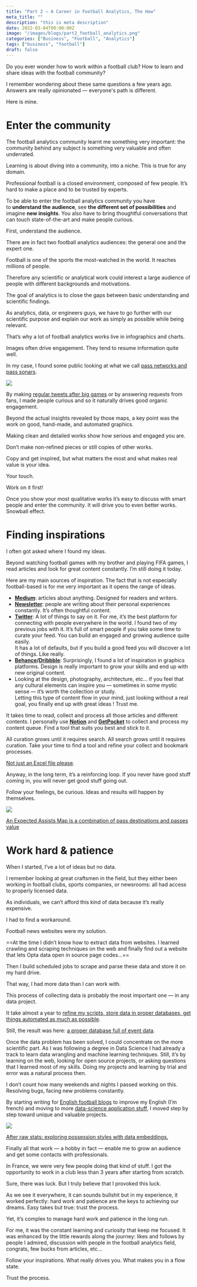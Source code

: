 ```yaml
---
title: "Part 2 — A Career in Football Analytics, The How"
meta_title: ""
description: "this is meta description"
date: 2022-03-04T00:00:00Z
image: "/images/blogs/part2_football_analytics.png"
categories: ["Business", "Football", "Analytics"]
tags: ["business", "football"]
draft: false
---
```



Do you ever wonder how to work within a football club? How to learn and share ideas with the football community?

I remember wondering about these same questions a few years ago. Answers are really opinionated — everyone's path is different.

Here is mine.

# Enter the community

The football analytics community learnt me something very important: the community behind any subject is something very valuable and often underrated.

Learning is about diving into a community, into a niche. This is true for any domain.

Professional football is a closed environment, composed of few people. It’s hard to make a place and to be trusted by experts.

To be able to enter the football analytics community you have to **understand the audience**, see **the different set of possibilities** and imagine **new insights**. You also have to bring thoughtful conversations that can touch state-of-the-art and make people curious.

First, understand the audience.

There are in fact two football analytics audiences: the general one and the expert one.

Football is one of the sports the most-watched in the world. It reaches millions of people.

Therefore any scientific or analytical work could interest a large audience of people with different backgrounds and motivations.

The goal of analytics is to close the gaps between basic understanding and scientific findings.

As analytics, data, or engineers guys, we have to go further with our scientific purpose and explain our work as simply as possible while being relevant.

That’s why a lot of football analytics works live in infographics and charts.

Images often drive engagement. They tend to resume information quite well.

In my case, I found some public looking at what we call [pass networks and pass sonars](https://medium.com/nightingale/passsonar-visualizing-player-interactions-in-soccer-analytics-7708e1d94afc).

![](/blog/18_part2_football_analytics/01.png)

By making [regular tweets after big games](https://twitter.com/Ben8t/status/1095806253878689792?s=20&t=wsEbR8K1ONL0BxDuYxDOvA) or by answering requests from fans, I made people curious and so it naturally drives good organic engagement.

Beyond the actual insights revealed by those maps, a key point was the work on good, hand-made, and automated graphics.

Making clean and detailed works show how serious and engaged you are.

Don’t make non-refined pieces or still copies of other works.

Copy and get inspired, but what matters the most and what makes real value is your idea.

Your touch.

Work on it first!

Once you show your most qualitative works it’s easy to discuss with smart people and enter the community. It will drive you to even better works. Snowball effect.

# Finding inspirations

I often got asked where I found my ideas.

Beyond watching football games with my brother and playing FIFA games, I read articles and look for great content constantly. I’m still doing it today.

Here are my main sources of inspiration. The fact that is not especially football-based is for me very important as it opens the range of ideas.

- [**Medium**](https://medium.com/): articles about anything. Designed for readers and writers.
- [**Newsletter**](https://fromanengineersight.substack.com/): people are writing about their personal experiences constantly. It’s often thoughtful content.
- [**Twitter**](https://twitter.com/Ben8t): A lot of things to say on it. For me, it’s the best platform for connecting with people everywhere in the world. I found two of my previous jobs with it. It’s full of smart people if you take some time to curate your feed. You can build an engaged and growing audience quite easily.  
    It has a lot of defaults, but if you build a good feed you will discover a lot of things. Like really.
- [**Behance**](https://www.behance.net/)**/**[**Dribbble**](https://dribbble.com/): Surprisingly, I found a lot of inspiration in graphics platforms. Design is really important to grow your skills and end up with new original content.
- Looking at the design, photography, architecture, etc... if you feel that any cultural elements can inspire you — sometimes in some mystic sense — it’s worth the collection or study.  
    Letting this type of content flow in your mind, just looking without a real goal, you finally end up with great ideas ! Trust me.

It takes time to read, collect and process all those articles and different contents. I personally use [**Notion**](https://www.notion.so/product) and [**GetPocket**](https://getpocket.com/) to collect and process my content queue. Find a tool that suits you best and stick to it.

All curation grows until it requires search. All search grows until it requires curation. Take your time to find a tool and refine your collect and bookmark processes.

[Not just an Excel file please](https://towardsdatascience.com/microsoft-excel-in-the-era-of-big-data-401e67ca28a5).

Anyway, in the long term, it’s a reinforcing loop. If you never have good stuff coming in, you will never get good stuff going out.

Follow your feelings, be curious. Ideas and results will happen by themselves.

![](https://miro.medium.com/v2/resize:fit:1400/1*YA9nrw1sznMYvFrIENR-vQ.gif)


[An Expected Assists Map is a combination of pass destinations and passes value](https://medium.com/nightingale/beyond-the-goal-visualizing-expected-assists-in-soccer-28df81dafe09)

# Work hard & patience

When I started, I’ve a lot of ideas but no data.

I remember looking at great craftsmen in the field, but they either been working in football clubs, sports companies, or newsrooms: all had access to properly licensed data.

As individuals, we can’t afford this kind of data because it’s really expensive.

I had to find a workaround.

Football news websites were my solution.

==At the time I didn’t know how to extract data from websites. I learned crawling and scraping techniques on the web and finally find out a website that lets Opta data open in source page codes…==

Then I build scheduled jobs to scrape and parse these data and store it on my hard drive.

That way, I had more data than I can work with.

This process of collecting data is probably the most important one — in any data project.

It take almost a year to [refine my scripts, store data in proper databases, get things automated as much as possible](https://github.com/Ben8t/football-analytics).

Still, the result was here: [a proper database full of event data](https://github.com/Ben8t/football-analytics/tree/master/src).

Once the data problem has been solved, I could concentrate on the more scientific part. As I was following a degree in Data Science I had already a track to learn data wrangling and machine learning techniques. Still, it’s by learning on the web, looking for open source projects, or asking questions that I learned most of my skills. Doing my projects and learning by trial and error was a natural process then.

I don’t count how many weekends and nights I passed working on this. Resolving bugs, facing new problems constantly.

By starting writing for [English football blogs](https://totalfootballanalysis.com/author/ben-pimpaud) to improve my English (I’m french) and moving to more [data-science application stuff](https://towardsdatascience.com/player-similarities-interpolation-aecbf6423c72), I moved step by step toward unique and valuable projects.

![](https://miro.medium.com/v2/resize:fit:1400/0*s-KlF54bBomr7BO3.png)

[After raw stats: exploring possession styles with data embeddings.](https://towardsdatascience.com/after-raw-stats-exploring-possession-styles-with-data-embeddings-d3ebef718abf)

Finally all that work — a hobby in fact — enable me to grow an audience and get some contacts with professionals.

In France, we were very few people doing that kind of stuff. I got the opportunity to work in a club less than 3 years after starting from scratch.

Sure, there was luck. But I truly believe that I provoked this luck.

As we see it everywhere, it can sounds bullshit but in my experience, it worked perfectly: hard work and patience are the keys to achieving our dreams. Easy takes but true: trust the process.

Yet, it’s complex to manage hard work and patience in the long run.

For me, it was the constant learning and curiosity that keep me focused. It was enhanced by the little rewards along the journey: likes and follows by people I admired, discussion with people in the football analytics field, congrats, few bucks from articles, etc…

Follow your inspirations. What really drives you. What makes you in a flow state.

Trust the process.
